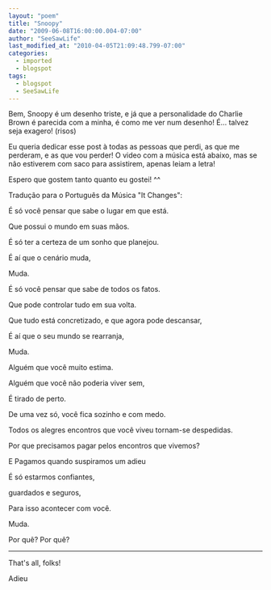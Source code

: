 ```yaml
---
layout: "poem"
title: "Snoopy"
date: "2009-06-08T16:00:00.004-07:00"
author: "SeeSawLife"
last_modified_at: "2010-04-05T21:09:48.799-07:00"
categories:
  - imported
  - blogspot
tags:
  - blogspot
  - SeeSawLife
---
```


Bem, Snoopy é um desenho triste, e já que a personalidade do Charlie Brown é parecida com a minha, é como me ver num desenho! É... talvez seja exagero! (risos)

Eu queria dedicar esse post à todas as pessoas que perdi, as que me perderam, e as que vou perder! O video com a música está abaixo, mas se não estiverem com saco para assistirem, apenas leiam a letra!

Espero que gostem tanto quanto eu gostei! ^^

Tradução para o Português da Música "It Changes":

É só você pensar que sabe o lugar em que está.

Que possui o mundo em suas mãos.

É só ter a certeza de um sonho que planejou.

É aí que o cenário muda,

Muda.

É só você pensar que sabe de todos os fatos.

Que pode controlar tudo em sua volta.

Que tudo está concretizado, e que agora pode descansar,

É aí que o seu mundo se rearranja,

Muda.

Alguém que você muito estima.

Alguém que você não poderia viver sem,

É tirado de perto.

De uma vez só, você fica sozinho e com medo.

Todos os alegres encontros que você viveu tornam-se despedidas.

Por que precisamos pagar pelos encontros que vivemos?

E Pagamos quando suspiramos um adieu

É só estarmos confiantes,

guardados e seguros,

Para isso acontecer com você.

Muda.

Por quê? Por quê?

__________

That's all, folks!

Adieu
